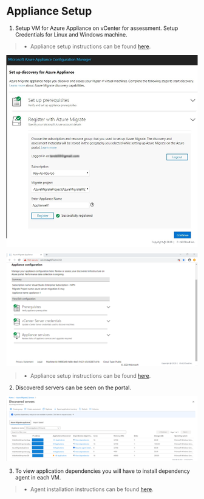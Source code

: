 # Appliance Setup

1. Setup VM for Azure Appliance on vCenter for assessment. Setup Credentials for Linux and Windows machine.
>- Appliance setup instructions can be found [here](https://docs.microsoft.com/en-us/azure/migrate/how-to-set-up-appliance-vmware).
<p>
<kbd>
  <img src="../images/prerequisites/Register-with-Azure-Migrate.jpg">
</kbd></p>

<p><kbd>
  <img src="../images/prerequisites/prereq3.PNG">
</kbd></p>

>- Appliance setup instructions can be found [here](https://docs.microsoft.com/en-us/azure/migrate/how-to-set-up-appliance-vmware).

2. Discovered servers can be seen on the portal.
<p>
<kbd>
  <img src="../images/WWI-eCommerce/server-assessment-2.PNG">
</kbd></p>

3. To view application dependencies you will have to install dependency agent in each VM.
>- Agent installation instructions can be found [here](https://docs.microsoft.com/en-us/azure/migrate/how-to-create-group-machine-dependencies).
